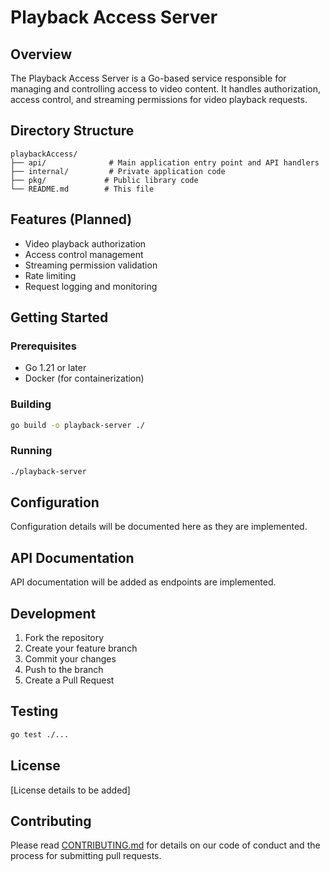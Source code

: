 # Playback Access Server

## Overview

The Playback Access Server is a Go-based service responsible for managing and controlling access to video content. It handles authorization, access control, and streaming permissions for video playback requests.

## Directory Structure

```
playbackAccess/
├── api/              # Main application entry point and API handlers
├── internal/         # Private application code
├── pkg/             # Public library code
└── README.md        # This file
```

## Features (Planned)

- Video playback authorization
- Access control management
- Streaming permission validation
- Rate limiting
- Request logging and monitoring

## Getting Started

### Prerequisites

- Go 1.21 or later
- Docker (for containerization)

### Building

```bash
go build -o playback-server ./
```

### Running

```bash
./playback-server
```

## Configuration

Configuration details will be documented here as they are implemented.

## API Documentation

API documentation will be added as endpoints are implemented.

## Development

1. Fork the repository
2. Create your feature branch
3. Commit your changes
4. Push to the branch
5. Create a Pull Request

## Testing

```bash
go test ./...
```

## License

[License details to be added]

## Contributing

Please read [CONTRIBUTING.md](CONTRIBUTING.md) for details on our code of conduct and the process for submitting pull requests.
